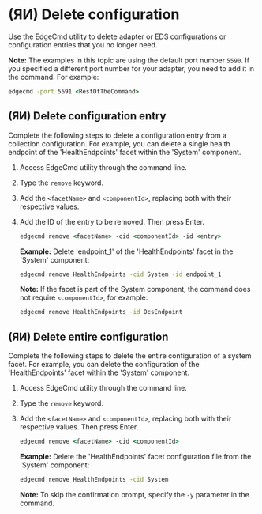 ﻿---
uid: DeleteConfiguration1-1
---

# (ЯИ) Delete configuration

Use the EdgeCmd utility to delete adapter or EDS configurations or configuration entries that you no longer need.

**Note:** The examples in this topic are using the default port number `5590`. If you specified a different port number for your adapter, you need to add it in the command. For example:

```cmd
edgecmd -port 5591 <RestOfTheCommand>
```

## (ЯИ) Delete configuration entry

Complete the following steps to delete a configuration entry from a collection configuration. For example, you can delete a single health endpoint of the 'HealthEndpoints' facet within the 'System' component.

1. Access EdgeCmd utility through the command line.
2. Type the `remove` keyword.
3. Add the `<facetName>` and `<componentId>`, replacing both with their respective values.
4. Add the ID of the entry to be removed. Then press Enter.

   ```cmd
   edgecmd remove <facetName> -cid <componentId> -id <entry>
   ```

   **Example:** Delete 'endpoint_1' of the 'HealthEndpoints' facet in the 'System' component:

   ```cmd
   edgecmd remove HealthEndpoints -cid System -id endpoint_1
   ```

   **Note:** If the facet is part of the System component, the command does not require `<componentId>`, for example:

   ```cmd
   edgecmd remove HealthEndpoints -id OcsEndpoint
   ```

## (ЯИ) Delete entire configuration

Complete the following steps to delete the entire configuration of a system facet. For example, you can delete the configuration of the 'HealthEndpoints' facet within the 'System' component.

1. Access EdgeCmd utility through the command line.
2. Type the `remove` keyword.
3. Add the `<facetName>` and `<componentId>`, replacing both with their respective values. Then press Enter.

   ```cmd
   edgecmd remove <facetName> -cid <componentId>
   ```

   **Example:** Delete the 'HealthEndpoints' facet configuration file from the 'System' component:

   ```cmd
   edgecmd remove HealthEndpoints -cid System
   ```

   **Note:** To skip the confirmation prompt, specify the `-y` parameter in the command.
